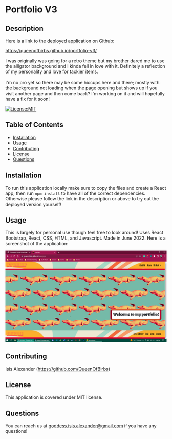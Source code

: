 # Portfolio V3

## Description 

Here is a link to the deployed application on Github:

https://queenofbirbs.github.io/portfolio-v3/

I was originally was going for a retro theme but my brother dared me to use the alligator background and I kinda fell in love with it. Definitely a reflection of my personality and love for tackier items.
<br>
<br>
I'm no pro yet so there may be some hiccups here and there; mostly with the background not loading when the page opening but shows up if you visit another page and then come back? I'm working on it and will hopefully have a fix for it soon!

[![License:MIT](https://img.shields.io/badge/License-MIT-yellow.svg)](https://opensource.org/licenses/MIT)

## Table of Contents
- [Installation](#installation)
- [Usage](#usage)
- [Contributing](#contributing)
- [License](#license)
- [Questions](#questions)

## Installation

To run this application locally make sure to copy the files and create a React app; then run ```npm install``` to have all of the correct dependencies. Otherwise please follow the link in the description or above to try out the deployed version yourself!

## Usage

This is largely for personal use though feel free to look around! Uses React Bootstrap, React, CSS, HTML, and Javascript. Made in June 2022.
Here is a screenshot of the application:

<img src="./portfolio-v3.png">


## Contributing

Isis Alexander (https://github.com/QueenOfBirbs)

## License

This application is covered under MIT license. 

## Questions

You can reach us at goddess.isis.alexander@gmail.com if you have any questions!

